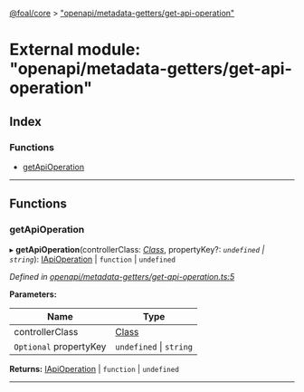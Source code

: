 [@foal/core](../README.md) > ["openapi/metadata-getters/get-api-operation"](../modules/_openapi_metadata_getters_get_api_operation_.md)

# External module: "openapi/metadata-getters/get-api-operation"

## Index

### Functions

* [getApiOperation](_openapi_metadata_getters_get_api_operation_.md#getapioperation)

---

## Functions

<a id="getapioperation"></a>

###  getApiOperation

▸ **getApiOperation**(controllerClass: *[Class](_core_class_interface_.md#class)*, propertyKey?: *`undefined` \| `string`*): [IApiOperation](../interfaces/_openapi_interfaces_.iapioperation.md) \| `function` \| `undefined`

*Defined in [openapi/metadata-getters/get-api-operation.ts:5](https://github.com/FoalTS/foal/blob/07f00115/packages/core/src/openapi/metadata-getters/get-api-operation.ts#L5)*

**Parameters:**

| Name | Type |
| ------ | ------ |
| controllerClass | [Class](_core_class_interface_.md#class) |
| `Optional` propertyKey | `undefined` \| `string` |

**Returns:** [IApiOperation](../interfaces/_openapi_interfaces_.iapioperation.md) \| `function` \| `undefined`

___


